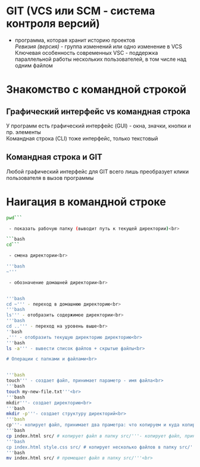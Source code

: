 # GIT (VCS или SCM - система контроля версий)<br>


- программа, которая хранит историю проектов<br>
*Ревизия (версия)* - группа изменений или одно изменение в VCS<br>
Ключевая особенность современных VSC - поддержка параллельной работы нескольких пользователей, в том числе над одним файлом<br> 


# Знакомство с командной строкой<br>


## Графический интерфейс vs командная строка<br>
У программ есть графический интерфейс (GUI) - окна, значки, кнопки и пр. элементы<br>
Командная строка (CLI) тоже интерфейс, только текстовый<br>
## Командная строка и GIT<br>
Любой графический интерфейс для GIT всего лишь преобразует клики пользователя в вызов программы<br>


# Наигация в командной строке<br>


```bash
pwd```

 - показать рабочую папку (выводит путь к текущей директории)<br>

```bash
cd```

 - смена директории<br>

'''bash
~'''

 - обозначение домашней директории<br>


'''bash
cd ~''' - переход в домашнюю директорию<br>
'''bash
ls''' - отобразить содержимое директории<br>
'''bash
cd ..''' - переход на уровень выше<br>
''bash
.''' - отобразить текущую директорию директорию<br>
'''bash
ls -a''' - вывести список файлов + скрытые файлы<br>

# Операции с папками и файлами<br>


'''bash
touch''' - создает файл, принимает параметр - имя файла<br>
'''bash
touch my-new-file.txt'''<br>
'''bash
mkdir'''- создает директорию<br>
'''bash
mkdir -p'''- создает структуру директорий<br>
'''bash
cp'''- копирует файл, принимает два праметра: что копируем и куда копируем<br>
'''bash
cp index.html src/ # копирует файл в папку src/'''- копирует файл, принимает два праметра: что копируем и куда копируем<br>
'''bash
cp index.html style.css src/ # копирует несколько файлов в папку src/''<br>
'''bash
mv index.html src/ # премещает файл в папку src/'''<br>


